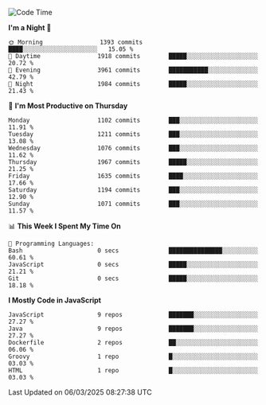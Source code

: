 <!--START_SECTION:waka-->
![Code Time](http://img.shields.io/badge/Code%20Time-1%2C340%20hrs%2054%20mins-blue)

**I'm a Night 🦉** 

```text
🌞 Morning                1393 commits        ████░░░░░░░░░░░░░░░░░░░░░   15.05 % 
🌆 Daytime                1918 commits        █████░░░░░░░░░░░░░░░░░░░░   20.72 % 
🌃 Evening                3961 commits        ███████████░░░░░░░░░░░░░░   42.79 % 
🌙 Night                  1984 commits        █████░░░░░░░░░░░░░░░░░░░░   21.43 % 
```
📅 **I'm Most Productive on Thursday** 

```text
Monday                   1102 commits        ███░░░░░░░░░░░░░░░░░░░░░░   11.91 % 
Tuesday                  1211 commits        ███░░░░░░░░░░░░░░░░░░░░░░   13.08 % 
Wednesday                1076 commits        ███░░░░░░░░░░░░░░░░░░░░░░   11.62 % 
Thursday                 1967 commits        █████░░░░░░░░░░░░░░░░░░░░   21.25 % 
Friday                   1635 commits        ████░░░░░░░░░░░░░░░░░░░░░   17.66 % 
Saturday                 1194 commits        ███░░░░░░░░░░░░░░░░░░░░░░   12.90 % 
Sunday                   1071 commits        ███░░░░░░░░░░░░░░░░░░░░░░   11.57 % 
```


📊 **This Week I Spent My Time On** 

```text
💬 Programming Languages: 
Bash                     0 secs              ███████████████░░░░░░░░░░   60.61 % 
JavaScript               0 secs              █████░░░░░░░░░░░░░░░░░░░░   21.21 % 
Git                      0 secs              █████░░░░░░░░░░░░░░░░░░░░   18.18 % 
```

**I Mostly Code in JavaScript** 

```text
JavaScript               9 repos             ███████░░░░░░░░░░░░░░░░░░   27.27 % 
Java                     9 repos             ███████░░░░░░░░░░░░░░░░░░   27.27 % 
Dockerfile               2 repos             ██░░░░░░░░░░░░░░░░░░░░░░░   06.06 % 
Groovy                   1 repo              █░░░░░░░░░░░░░░░░░░░░░░░░   03.03 % 
HTML                     1 repo              █░░░░░░░░░░░░░░░░░░░░░░░░   03.03 % 
```




 Last Updated on 06/03/2025 08:27:38 UTC
<!--END_SECTION:waka-->
